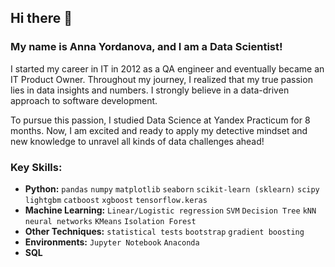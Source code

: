 ## Hi there 👋

### My name is Anna Yordanova, and I am a Data Scientist!

I started my career in IT in 2012 as a QA engineer and eventually became an IT Product Owner. Throughout my journey, I realized that my true passion lies in data insights and numbers. I strongly believe in a data-driven approach to software development.

To pursue this passion, I studied Data Science at Yandex Practicum for 8 months. Now, I am excited and ready to apply my detective mindset and new knowledge to unravel all kinds of data challenges ahead!

### Key Skills:
* **Python:** `pandas` `numpy` `matplotlib` `seaborn` `scikit-learn (sklearn)` `scipy` `lightgbm` `catboost` `xgboost` `tensorflow.keras`
* **Machine Learning:** `Linear/Logistic regression` `SVM` `Decision Tree` `kNN` `neural networks` `KMeans` `Isolation Forest`
* **Other Techniques:** `statistical tests` `bootstrap` `gradient boosting`
* **Environments:** `Jupyter Notebook` `Anaconda`
* **SQL**

